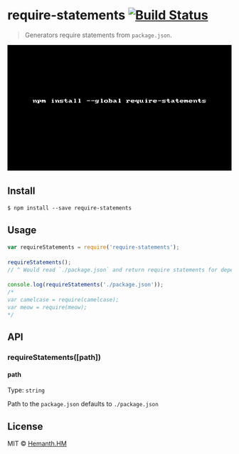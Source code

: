 # require-statements [![Build Status](https://travis-ci.org/hemanth/require-statements.svg?branch=master)](https://travis-ci.org/hemanth/require-statements)

> Generators require statements from `package.json`.

![require-statements](./require-statements.gif)

## Install

```
$ npm install --save require-statements
```


## Usage

```js
var requireStatements = require('require-statements');

requireStatements(); 
// ^ Would read `./package.json` and return require statements for dependencies.

console.log(requireStatements('./package.json'));
/*
var camelcase = require(camelcase);
var meow = require(meow);
*/
```


## API

### requireStatements([path])

#### path

Type: `string`

Path to the `package.json` defaults to `./package.json`

## License

MIT © [Hemanth.HM](http://h3manth.com)
